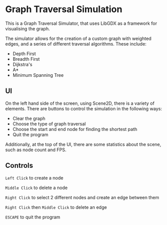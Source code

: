 # Graph Traversal Simulation

This is a Graph Traversal Simulator, that uses LibGDX as a framework for visualising the graph.

The simulator allows for the creation of a custom graph with weighted edges, and a series of different traversal algorithms. These include: 
- Depth First
- Breadth First
- Dijkstra's
- A*
- Minimum Spanning Tree

## UI

On the left hand side of the screen, using Scene2D, there is a variety of elements. There are buttons to control the simulation in the following ways:
- Clear the graph
- Choose the type of graph traversal
- Choose the start and end node for finding the shortest path
- Quit the program

Additionally, at the top of the UI, there are some statistics about the scene, such as node count and FPS.

##  Controls

`Left Click` to create a node

`Middle Click` to delete a node

`Right Click` to select 2 different nodes and create an edge between them

`Right Click` then `Middle Click` to delete an edge

`ESCAPE` to quit the program
